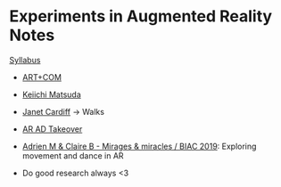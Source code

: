 # Experiments in Augmented Reality Notes

[Syllabus](https://drive.google.com/drive/u/2/folders/1NJkALoGzZzyYrdbxwl6Zi8LGgZ80jC9j)

* [ART+COM](https://artcom.de/en/project/the-invisible-shape-of-things-past/)
* [Keiichi Matsuda](http://km.cx/projects)
* [Janet Cardiff](https://www.cardiffmiller.com/index.html) -> Walks
* [AR AD Takeover](https://vimeo.com/27216208)
* [Adrien M & Claire B - Mirages & miracles / BIAC 2019](https://www.youtube.com/watch?v=iD2MpbDwT4o): Exploring movement and dance in AR

* Do good research always <3


